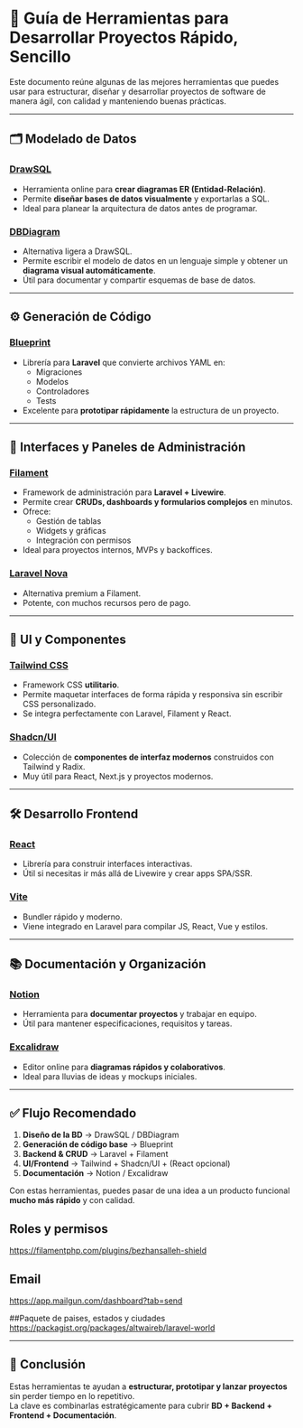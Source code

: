 # 🚀 Guía de Herramientas para Desarrollar Proyectos Rápido, Sencillo

Este documento reúne algunas de las mejores herramientas que puedes usar para estructurar, diseñar y desarrollar proyectos de software de manera ágil, con calidad y manteniendo buenas prácticas.

---

## 🗂️ Modelado de Datos

### [DrawSQL](https://drawsql.app/)
- Herramienta online para **crear diagramas ER (Entidad-Relación)**.
- Permite **diseñar bases de datos visualmente** y exportarlas a SQL.
- Ideal para planear la arquitectura de datos antes de programar.

### [DBDiagram](https://dbdiagram.io/)
- Alternativa ligera a DrawSQL.
- Permite escribir el modelo de datos en un lenguaje simple y obtener un **diagrama visual automáticamente**.
- Útil para documentar y compartir esquemas de base de datos.

---

## ⚙️ Generación de Código

### [Blueprint](https://laravel-shift.com/blueprint)
- Librería para **Laravel** que convierte archivos YAML en:
  - Migraciones
  - Modelos
  - Controladores
  - Tests
- Excelente para **prototipar rápidamente** la estructura de un proyecto.

---

## 🎨 Interfaces y Paneles de Administración

### [Filament](https://filamentphp.com/)
- Framework de administración para **Laravel + Livewire**.
- Permite crear **CRUDs, dashboards y formularios complejos** en minutos.
- Ofrece:
  - Gestión de tablas
  - Widgets y gráficas
  - Integración con permisos
- Ideal para proyectos internos, MVPs y backoffices.

### [Laravel Nova](https://nova.laravel.com/)
- Alternativa premium a Filament.
- Potente, con muchos recursos pero de pago.

---

## 🧩 UI y Componentes

### [Tailwind CSS](https://tailwindcss.com/)
- Framework CSS **utilitario**.
- Permite maquetar interfaces de forma rápida y responsiva sin escribir CSS personalizado.
- Se integra perfectamente con Laravel, Filament y React.

### [Shadcn/UI](https://ui.shadcn.com/)
- Colección de **componentes de interfaz modernos** construidos con Tailwind y Radix.
- Muy útil para React, Next.js y proyectos modernos.

---

## 🛠️ Desarrollo Frontend

### [React](https://react.dev/)
- Librería para construir interfaces interactivas.
- Útil si necesitas ir más allá de Livewire y crear apps SPA/SSR.

### [Vite](https://vitejs.dev/)
- Bundler rápido y moderno.
- Viene integrado en Laravel para compilar JS, React, Vue y estilos.

---

## 📚 Documentación y Organización

### [Notion](https://www.notion.so/)
- Herramienta para **documentar proyectos** y trabajar en equipo.
- Útil para mantener especificaciones, requisitos y tareas.

### [Excalidraw](https://excalidraw.com/)
- Editor online para **diagramas rápidos y colaborativos**.
- Ideal para lluvias de ideas y mockups iniciales.

---

## ✅ Flujo Recomendado

1. **Diseño de la BD** → DrawSQL / DBDiagram  
2. **Generación de código base** → Blueprint  
3. **Backend & CRUD** → Laravel + Filament  
4. **UI/Frontend** → Tailwind + Shadcn/UI + (React opcional)  
5. **Documentación** → Notion / Excalidraw  

Con estas herramientas, puedes pasar de una idea a un producto funcional **mucho más rápido** y con calidad.

## Roles y permisos
https://filamentphp.com/plugins/bezhansalleh-shield

## Email
https://app.mailgun.com/dashboard?tab=send

##Paquete de paises, estados y ciudades
https://packagist.org/packages/altwaireb/laravel-world

---

## 📌 Conclusión
Estas herramientas te ayudan a **estructurar, prototipar y lanzar proyectos** sin perder tiempo en lo repetitivo.  
La clave es combinarlas estratégicamente para cubrir **BD + Backend + Frontend + Documentación**.
